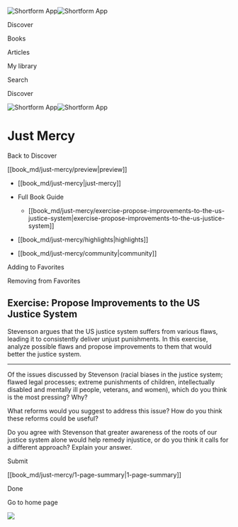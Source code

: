 ![Shortform App](/img/logo.36a2399e.svg)![Shortform App](/img/logo-dark.70c1b072.svg)

Discover

Books

Articles

My library

Search

Discover

![Shortform App](/img/logo.36a2399e.svg)![Shortform App](/img/logo-dark.70c1b072.svg)

# Just Mercy

Back to Discover

[[book_md/just-mercy/preview|preview]]

  * [[book_md/just-mercy|just-mercy]]
  * Full Book Guide

    * [[book_md/just-mercy/exercise-propose-improvements-to-the-us-justice-system|exercise-propose-improvements-to-the-us-justice-system]]
  * [[book_md/just-mercy/highlights|highlights]]
  * [[book_md/just-mercy/community|community]]



Adding to Favorites 

Removing from Favorites 

## Exercise: Propose Improvements to the US Justice System

Stevenson argues that the US justice system suffers from various flaws, leading it to consistently deliver unjust punishments. In this exercise, analyze possible flaws and propose improvements to them that would better the justice system.

* * *

Of the issues discussed by Stevenson (racial biases in the justice system; flawed legal processes; extreme punishments of children, intellectually disabled and mentally ill people, veterans, and women), which do you think is the most pressing? Why?

What reforms would you suggest to address this issue? How do you think these reforms could be useful?

Do you agree with Stevenson that greater awareness of the roots of our justice system alone would help remedy injustice, or do you think it calls for a different approach? Explain your answer.

Submit 

[[book_md/just-mercy/1-page-summary|1-page-summary]]

Done

Go to home page 

![](https://bat.bing.com/action/0?ti=56018282&Ver=2&mid=be047b68-c7eb-4b34-8a6a-761285cae18b&sid=49fff5b0636c11eeb9c611038afc8668&vid=4a005010636c11ee80c703d4c4a7acd5&vids=0&msclkid=N&pi=0&lg=en-US&sw=800&sh=600&sc=24&nwd=1&tl=Shortform%20%7C%20Just%20Mercy&p=https%3A%2F%2Fwww.shortform.com%2Fapp%2Fbook%2Fjust-mercy%2Fexercise-propose-improvements-to-the-us-justice-system&r=&lt=421&evt=pageLoad&sv=1&rn=243544)
